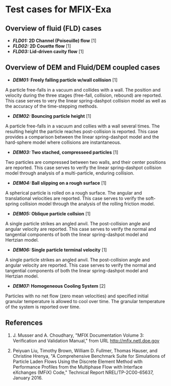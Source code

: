 # Test cases for MFIX-Exa


## Overview of fluid (FLD) cases

* **_FLD01:_ 2D Channel (Poiseuille) flow** [1]
* **_FLD02:_ 2D Couette flow** [1]
* **_FLD03:_ Lid-driven cavity flow** [1]



## Overview of DEM and Fluid/DEM coupled cases


* **_DEM01:_ Freely falling particle w/wall collision** [1]

A particle free-falls in a vacuum and collides with a wall. The position and velocity during the three stages (free-fall, collision, rebound) are reported. This case serves to very the linear spring-dashpot collision model as well as the accuracy of the time-stepping methods. 


* **_DEM02:_ Bouncing particle height** [1]

A particle free-falls in a vacuum and collies with a wall several times. The resulting height the particle reaches post-collision is reported. This case provides a comparison between the linear spring-dashpot model and the hard-sphere model where collisions are instantaneous.


* **_DEM03:_ Two stached, compresseed particles** [1]

Two particles are compressed between two walls, and their center positions are reported. This case serves to verify the linear spring-dashpot collision model through analysis of a multi-particle, enduring collision.


* **_DEM04:_ Ball slipping on a rough surface** [1]

A spherical particle is rolled on a rough surface. The angular and translational velocities are reported. This case serves to verify the soft-spring collision model through the analysis of the rolling friction model.


* **_DEM05:_ Oblique particle collsion** [1]

A single particle strikes an angled anvil. The post-collision angle and angular velocity are reported. This case serves to verify the normal and tangential components of both the linear spring-dashpot model and Hertzian model.


* **_DEM06:_ Single particle terminal velocity** [1]

A single particle strikes an angled anvil. The post-collision angle and angular velocity are reported. This case serves to verify the normal and tangential components of both the linear spring-dashpot model and Hertzian model.


* **_DEM07:_ Homogeneous Cooling System** [2]

Particles with no net flow (zero mean velocities) and specified initial granular temperature is allowed to cool over time. The granular temperature of the system is reported over time.


## References
1. J. Musser and A. Choudhary, "MFIX Documentation Volume 3: Verification and Validation Manual," from URL http://mfix.netl.doe.gov

2. Peiyuan Liu, Timothy Brown, William D. Fullmer, Thomas Hauser, and Christine Hrenya, "A Comprehensive Benchmark Suite for Simulations of Particle Laden Flows Using the Discrete Element Method with Performance Profiles from the Multiphase Flow with Interface eXchanges (MFiX) Code," Technical Report NREL/TP-2C00-65637, January 2016.
